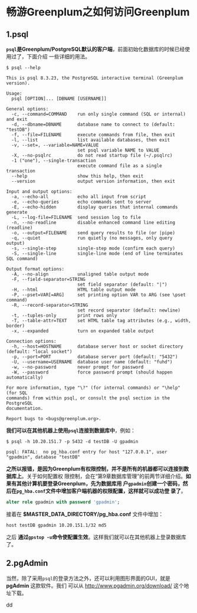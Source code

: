 畅游Greenplum之如何访问Greenplum
================================================================================
## 1.psql
**`psql`是Greenplum/PostgreSQL默认的客户端**，前面初始化数据库的时候已经使用过了，下面介绍
一些详细的用法。
```shell
$ psql --help
```
```
This is psql 8.3.23, the PostgreSQL interactive terminal (Greenplum version).

Usage:
  psql [OPTION]... [DBNAME [USERNAME]]

General options:
  -c, --command=COMMAND    run only single command (SQL or internal) and exit
  -d, --dbname=DBNAME      database name to connect to (default: "testDB")
  -f, --file=FILENAME      execute commands from file, then exit
  -l, --list               list available databases, then exit
  -v, --set=, --variable=NAME=VALUE
                           set psql variable NAME to VALUE
  -X, --no-psqlrc          do not read startup file (~/.psqlrc)
  -1 ("one"), --single-transaction
                           execute command file as a single transaction
  --help                   show this help, then exit
  --version                output version information, then exit

Input and output options:
  -a, --echo-all           echo all input from script
  -e, --echo-queries       echo commands sent to server
  -E, --echo-hidden        display queries that internal commands generate
  -L, --log-file=FILENAME  send session log to file
  -n, --no-readline        disable enhanced command line editing (readline)
  -o, --output=FILENAME    send query results to file (or |pipe)
  -q, --quiet              run quietly (no messages, only query output)
  -s, --single-step        single-step mode (confirm each query)
  -S, --single-line        single-line mode (end of line terminates SQL command)

Output format options:
  -A, --no-align           unaligned table output mode
  -F, --field-separator=STRING
                           set field separator (default: "|")
  -H, --html               HTML table output mode
  -P, --pset=VAR[=ARG]     set printing option VAR to ARG (see \pset command)
  -R, --record-separator=STRING
                           set record separator (default: newline)
  -t, --tuples-only        print rows only
  -T, --table-attr=TEXT    set HTML table tag attributes (e.g., width, border)
  -x, --expanded           turn on expanded table output

Connection options:
  -h, --host=HOSTNAME      database server host or socket directory (default: "local socket")
  -p, --port=PORT          database server port (default: "5432")
  -U, --username=USERNAME  database user name (default: "fuhd")
  -w, --no-password        never prompt for password
  -W, --password           force password prompt (should happen automatically)

For more information, type "\?" (for internal commands) or "\help" (for SQL
commands) from within psql, or consult the psql section in the PostgreSQL
documentation.

Report bugs to <bugs@greenplum.org>.
```
**我们可以在其他机器上使用`psql`连接到数据库中**，例如：
```shell
$ psql -h 10.20.151.7 -p 5432 -d testDB -U gpadmin
```
```
psql: FATAL:  no pg_hba.conf entry for host "127.0.0.1", user "gpadmin", database "testDB"
```
**之所以报错，是因为Greenplum有权限控制，并不是所有的机器都可以连接到数据库上**。关于如何配置权
限控制，会在“第9章数据库管理”的前两节详细介绍。**如果有其他计算机要登录Greenplum，先为数据库用
户`gpadmin`创建一个密码，然后在`pg_hba.conf`文件中增加客户端机器的权限配置，这样就可以成功登
录了**。
```sql
alter role gpadmin with password 'gpadmin';
```
接着在 **$MASTER_DATA_DIRECTORY/pg_hba.conf** 文件中增加：
```
host testDB gpadmin 10.20.151.1/32 md5
```
之后 **通过`gpstop -u`命令使配置生效**。这样我们就可以在其他机器上登录数据库了。

## 2.pgAdmin
当然，除了采用`psql`的登录方法之外，还可以利用图形界面的GUI，就是 **pgAdmin** 这款软件。我们
可以从 http://www.pgadmin.org/download/ 这个地址下载。





































dd
